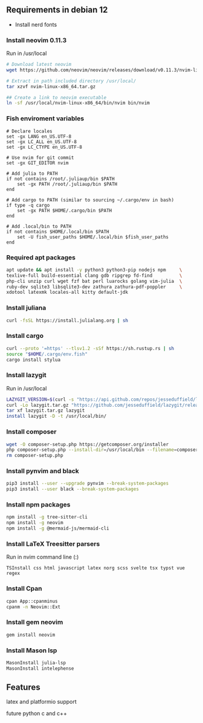 ## Requirements in debian 12

- Install nerd fonts

### Install neovim 0.11.3
Run in /usr/local
```bash
# Download latest neovim
wget https://github.com/neovim/neovim/releases/download/v0.11.3/nvim-linux-x86_64.tar.gz

# Extract in path included directory /usr/local/
tar xzvf nvim-linux-x86_64.tar.gz

## Create a link to neovim executable
ln -sf /usr/local/nvim-linux-x86_64/bin/nvim bin/nvim
```

### Fish enviroment variables
```fish
# Declare locales
set -gx LANG en_US.UTF-8
set -gx LC_ALL en_US.UTF-8
set -gx LC_CTYPE en_US.UTF-8

# Use nvim for git commit
set -gx GIT_EDITOR nvim

# Add julia to PATH
if not contains /root/.juliaup/bin $PATH
    set -gx PATH /root/.juliaup/bin $PATH
end

# Add cargo to PATH (similar to sourcing ~/.cargo/env in bash)
if type -q cargo
    set -gx PATH $HOME/.cargo/bin $PATH
end

# Add .local/bin to PATH
if not contains $HOME/.local/bin $PATH
    set -U fish_user_paths $HOME/.local/bin $fish_user_paths
end
```

### Required apt packages
```bash
apt update && apt install -y python3 python3-pip nodejs npm     \
texlive-full build-essential clang gdb ripgrep fd-find          \
php-cli unzip curl wget fzf bat perl luarocks golang vim-julia  \
ruby-dev sqlite3 libsqlite3-dev zathura zathura-pdf-poppler     \
xdotool latexmk locales-all kitty default-jdk
```

### Install juliana
```bash
curl -fsSL https://install.julialang.org | sh
```

### Install cargo
```bash
curl --proto '=https' --tlsv1.2 -sSf https://sh.rustup.rs | sh
source "$HOME/.cargo/env.fish"
cargo install stylua
```

### Install lazygit
Run in /usr/local
```bash
LAZYGIT_VERSION=$(curl -s "https://api.github.com/repos/jesseduffield/lazygit/releases/latest" | grep -Po '"tag_name": *"v\K[^"]*')
curl -Lo lazygit.tar.gz "https://github.com/jesseduffield/lazygit/releases/download/v${LAZYGIT_VERSION}/lazygit_${LAZYGIT_VERSION}_Linux_x86_64.tar.gz"
tar xf lazygit.tar.gz lazygit
install lazygit -D -t /usr/local/bin/
```

### Install composer
```bash
wget -O composer-setup.php https://getcomposer.org/installer
php composer-setup.php --install-dir=/usr/local/bin --filename=composer
rm composer-setup.php
```

### Install pynvim and black
```bash
pip3 install --user --upgrade pynvim --break-system-packages
pip3 install --user black --break-system-packages
```

### Install npm packages
```bash
npm install -g tree-sitter-cli
npm install -g neovim
npm install -g @mermaid-js/mermaid-cli
```

### Install LaTeX Treesitter parsers
Run in nvim command line (:)
```nvim
TSInstall css html javascript latex norg scss svelte tsx typst vue regex
```

### Install Cpan
```bash
cpan App::cpanminus
cpanm -n Neovim::Ext
```

### Install gem neovim
```bash
gem install neovim
```

### Install Mason lsp
```bash
MasonInstall julia-lsp
MasonInstall intelephense
```

## Features

latex and platformio support

future python c and c++


